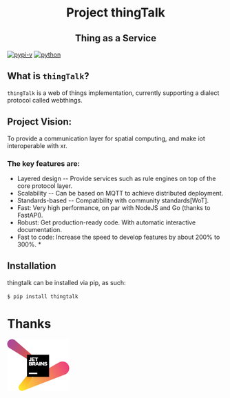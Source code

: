 <h1 align="center">Project thingTalk</h1>

<h2 align="center">Thing as a Service</h2>

[![pypi-v](https://img.shields.io/pypi/v/thingtalk.svg)](https://pypi.python.org/pypi/thingtalk)
[![python](https://img.shields.io/pypi/pyversions/thingtalk.svg)](https://github.com/hidaris/thingtalk)

## What is `thingTalk`?
`thingTalk` is a web of things implementation, currently supporting a dialect protocol called webthings.

## Project Vision:
To provide a communication layer for spatial computing, and make iot interoperable with xr.

### The key features are:
* Layered design -- Provide services such as rule engines on top of the core protocol layer.
* Scalability -- Can be based on MQTT to achieve distributed deployment.
* Standards-based -- Compatibility with community standards[WoT].
* Fast: Very high performance, on par with NodeJS and Go (thanks to FastAPI).
* Robust: Get production-ready code. With automatic interactive documentation.
* Fast to code: Increase the speed to develop features by about 200% to 300%. *

## Installation
thingtalk can be installed via pip, as such:

`$ pip install thingtalk`

# Thanks
<a href="https://www.jetbrains.com/?from=thingTalk"><img src="https://github.com/hidaris/thingtalk/blob/master/docs/images/jetbrains-variant-2.png" height="120" alt="JetBrains"/></a>
